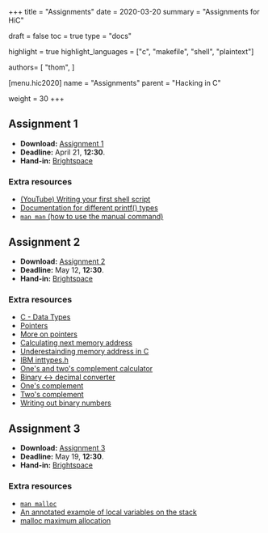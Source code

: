 +++
title = "Assignments"
date = 2020-03-20
summary = "Assignments for HiC"

draft = false
toc = true
type = "docs"

highlight = true
highlight_languages = ["c", "makefile", "shell", "plaintext"]

authors= [
  "thom",
]

[menu.hic2020]
  name = "Assignments"
  parent = "Hacking in C"

weight = 30
+++


## Assignment 1

* **Download:** [Assignment 1](assignment1.pdf)
* **Deadline:** April 21, **12:30**.
* **Hand-in:** [Brightspace][]

### Extra resources

* [(YouTube) Writing your first shell script](https://www.youtube.com/watch?v=eiBVlxxu3so)
* [Documentation for different printf() types](https://icecube.wisc.edu/~dglo/c_class/printf.html)
* [`man man` (how to use the manual command)](https://manpage.me/index.cgi?apropos=0&q=man&sektion=0&manpath=Debian+8.1.0&arch=default&format=html)

## Assignment 2

* **Download:** [Assignment 2](assignment2.pdf)
* **Deadline:** May 12, **12:30**.
* **Hand-in:** [Brightspace][]

### Extra resources

* [C - Data Types](https://www.tutorialspoint.com/cprogramming/c_data_types.htm)
* [Pointers](https://www.codingame.com/playgrounds/14589/how-to-play-with-pointers-in-c/a-pointer-is-a-variable)
* [More on pointers](https://www.cs.yale.edu/homes/aspnes/pinewiki/C(2f)Pointers.html)
* [Calculating next memory address](https://denniskubes.com/2012/08/17/basics-of-memory-addresses-in-c/)
* [Underestainding memory address in C](https://computer.howstuffworks.com/c23.htm)
* [IBM inttypes.h](https://www.ibm.com/support/knowledgecenter/en/SSLTBW_2.1.0/com.ibm.zos.v2r1.bpxbd00/inttyph.htm)
* [One's and two's complement calculator](https://ncalculators.com/digital-computation/1s-2s-complement-calculator.htm)
* [Binary <-> decimal converter](https://www.rapidtables.com/convert/number/binary-to-decimal.html)
* [One's complement](https://www.tutorialspoint.com/one-s-complement)
* [Two's complement](https://www.cs.cornell.edu/~tomf/notes/cps104/twoscomp.html)
* [Writing out binary numbers](https://stackoverflow.com/questions/6373093/how-to-print-binary-number-via-printf)

## Assignment 3

* **Download:** [Assignment 3](assignment3.pdf)
* **Deadline:** May 19, **12:30**.
* **Hand-in:** [Brightspace][]

### Extra resources

* [``man malloc``](http://man7.org/linux/man-pages/man3/malloc.3.html)
* [An annotated example of local variables on the stack](https://www.cs.rutgers.edu/~pxk/419/notes/frames.html)
* [malloc maximum allocation](https://books.google.nl/books?id=aOh1DwAAQBAJ&pg=PA118&lpg=PA118&dq=whats+the+maximal+amount+of+heap+i+can+allocate+c+in+one+call&source=bl&ots=s1iwbjALL8&sig=ACfU3U21cvw1ErOOSyxwY3CBl3bhg5blzg&hl=en&sa=X&ved=2ahUKEwi458L3jq7pAhUI2aQKHYvRB48Q6AEwCnoECAYQAQ#v=onepage&q=whats%20the%20maximal%20amount%20of%20heap%20i%20can%20allocate%20c%20in%20one%20call&f=false)

[Brightspace]: https://brightspace.ru.nl/d2l/home/88557
